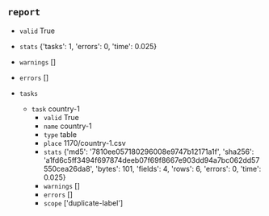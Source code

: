 ## `report`
- `valid` True
- `stats` {'tasks': 1, 'errors': 0, 'time': 0.025}
- `warnings` []
- `errors` []
    
- `tasks` 
    - `task`  country-1
        - `valid` True
        - `name` country-1
        - `type` table
        - `place` 1170/country-1.csv
        - `stats` {'md5': '7810ee057180296008e9747b12171a1f', 'sha256': 'a1fd6c5ff3494f697874deeb07f69f8667e903dd94a7bc062dd57550cea26da8', 'bytes': 101, 'fields': 4, 'rows': 6, 'errors': 0, 'time': 0.025}
        - `warnings` []
        - `errors` []
        - `scope` ['duplicate-label']